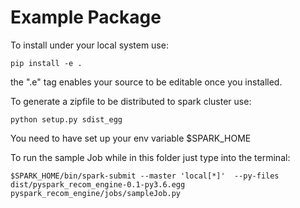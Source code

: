 # Example Package

To install under your local system use: 

```
pip install -e .
```

the ".e" tag enables your source to be editable once you installed.

To generate a zipfile to be distributed to spark cluster use:

```
python setup.py sdist_egg
```

You need to have set up your env variable $SPARK_HOME

To run the sample Job while in this folder just type into the terminal:

```
$SPARK_HOME/bin/spark-submit --master 'local[*]'  --py-files dist/pyspark_recom_engine-0.1-py3.6.egg pyspark_recom_engine/jobs/sampleJob.py

```
